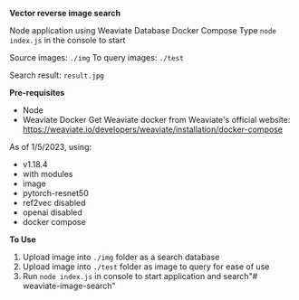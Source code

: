 **Vector reverse image search**

Node application using Weaviate Database Docker Compose
Type `node index.js` in the console to start

Source images: `./img`
To query images: `./test`

Search result: `result.jpg`

**Pre-requisites**
- Node
- Weaviate Docker
Get Weaviate docker from Weaviate's official website: https://weaviate.io/developers/weaviate/installation/docker-compose

As of 1/5/2023, using:
- v1.18.4
- with modules
- image
- pytorch-resnet50
- ref2vec disabled
- openai disabled
- docker compose


**To Use**
1. Upload image into `./img` folder as a search database
2. Upload image into `./test` folder as image to query for ease of use
3. Run `node index.js` in console to start application and search"# weaviate-image-search" 
